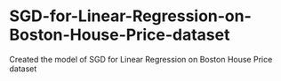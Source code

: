 # SGD-for-Linear-Regression-on-Boston-House-Price-dataset
Created the model of SGD for Linear Regression on Boston House Price dataset
